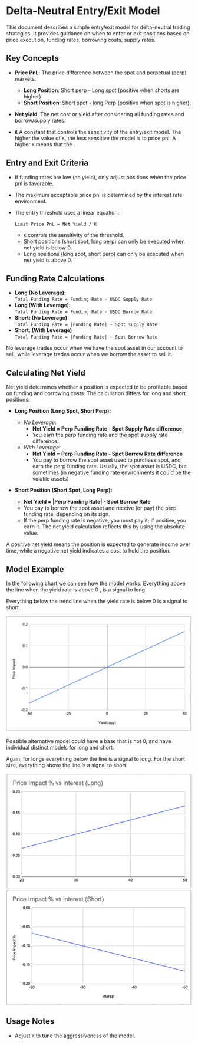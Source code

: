 # Delta-Neutral Entry/Exit Model

This document describes a simple entry/exit model for delta-neutral trading strategies. It provides guidance on when to enter or exit positions based on price execution, funding rates, borrowing costs, supply rates.

## Key Concepts

- **Price PnL**: The price difference between the spot and perpetual (perp) markets.
  - **Long Position**: Short perp - Long spot (positive when shorts are higher).
  - **Short Position**: Short spot - long Perp (positive when spot is higher).

- **Net yield**: The net cost or yield after considering all funding rates and borrow/supply rates.
- **`K`** A constant that controls the sensitivity of the entry/exit model. The higher the value of `K`, the less sensitive the model is to price pnl. A higher `K` means that the .

## Entry and Exit Criteria

- If funding rates are low (no yield), only adjust positions when the price pnl is favorable.
- The maximum acceptable price pnl is determined by the interest rate environment.
- The entry threshold uses a linear equation:

  ```
  Limit Price PnL = Net Yield / K
  ```

  - `K` controls the sensitivity of the threshold.
  - Short positions (short spot, long perp) can only be executed when net yield is below 0.
  - Long positions (long spot, short perp) can only be executed when net yield is above 0.

## Funding Rate Calculations

- **Long (No Leverage):**  
  `Total Funding Rate = Funding Rate - USDC Supply Rate`
- **Long (With Leverage):**  
  `Total Funding Rate = Funding Rate - USDC Borrow Rate`
- **Short: (No Leverage)**  
  `Total Funding Rate = |Funding Rate| - Spot supply Rate`
- **Short: (With Leverage)**  
  `Total Funding Rate = |Funding Rate| - Spot Borrow Rate`

No leverage trades occur when we have the spot asset in our account to sell, while leverage trades occur when we borrow the asset to sell it.

## Calculating Net Yield

Net yield determines whether a position is expected to be profitable based on funding and borrowing costs. The calculation differs for long and short positions:

- **Long Position (Long Spot, Short Perp):**
  - *No Leverage*: 
    - **Net Yield = Perp Funding Rate - Spot Supply Rate difference**
    - You earn the perp funding rate and the spot supply rate difference.
  - *With Leverage*: 
    - **Net Yield = Perp Funding Rate - Spot Borrow Rate difference**
    - You pay to borrow the spot asset used to purchase spot, and earn the perp funding rate. Usually, the spot asset is USDC, but sometimes (in negative funding rate environments it could be the volatile assets)

- **Short Position (Short Spot, Long Perp):**
  - **Net Yield = |Perp Funding Rate| - Spot Borrow Rate**
  - You pay to borrow the spot asset and receive (or pay) the perp funding rate, depending on its sign.
  - If the perp funding rate is negative, you must pay it; if positive, you earn it. The net yield calculation reflects this by using the absolute value.

A positive net yield means the position is expected to generate income over time, while a negative net yield indicates a cost to hold the position.

## Model Example

In the following chart we can see how the model works. Everything above the line when the yield rate is above 0 , is a signal to long.

Everything below the trend line when the yield rate is below 0 is a signal to short.


![Example](./img/entry_exit_model.png)

Possible alternative model could have a base that is not 0, and have individual distinct models for long and short.

Again, for longs everything below the line is a signal to long. For the short size, everything above the line is a signal to short.

![Example](./img/long_only_model.png) ![Example](./img/short_only_model.png)

## Usage Notes

- Adjust `K` to tune the aggressiveness of the model.